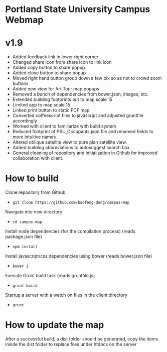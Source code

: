 # Portland State University Campus Webmap

v1.9
====

* Added feedback link in lower right corner
* Changed share icon from share icon to link icon
* Added copy button to share popup
* Added close button to share popup
* Moved right hand button group down a few pix so as not to crowd zoom buttons
* Added new view for Art Tour map popups
* Removed a bunch of dependencies from bower.json, images, etc.
* Extended building footprints out to map scale 15
* Limited app to map scale 15
* Linked print button to static PDF map
* Converted coffeescript files to javascript and adjusted gruntfile accordingly
* Worked with client to familiarize with build system
* Reduced footprint of PSU_Occupants.json file and renamed fields to more intuitive names
* Altered oblique satellite view to pure plan satellite view.
* Added building abbreviations to autosuggest search box.
* General cleaning of repository and initialization in Github for improved collaboration with client.

# How to build

Clone repository from Github
* `git clone https://github.com/baofeng-dong/campus-map`

Navigate into new directory
* `cd campus-map`

Install node dependencies (for the compilation process) (reads package.json file)
* `npm install`

Install javascript/css dependencies using bower (reads bower.json file)
* `bower i`

Execute Grunt build task (reads gruntfile.js)
* `grunt build`

Startup a server with a watch on files in the client directory
* `grunt`

# How to update the map

After a successful build, a dist folder should be generated, copy the items inside
the dist folder to replace files under htdocs on the server


